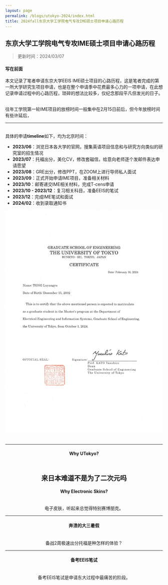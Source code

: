 ```yaml
---
layout: page
permalink: /blogs/utokyo-2024/index.html
title: 2024fall东京大学工学院电气专攻IME硕士项目申请心路历程
---
```


## 东京大学工学院电气专攻IME硕士项目申请心路历程

> 更新时间：2024/03/07

#### 写在前面

本文记录了笔者申请东京大学EEIS IME硕士项目的心路历程，这是笔者完成的第一所大学研究生项目申请，也是在整个申请季中花费最多心力的一项申请，在此想记录申请过程中的心路历程，琐碎的想法比较多，仅纪念那段平凡但发光的日子。


<br>往年工学院第一轮IME项目的放榜时间一般集中在2月15日前后，但今年放榜时间有些许延后，


---

<br>具体的申请**timeline**如下，均为北京时间：

- **2023/06**：浏览日本各大学的官网，搜集英语项目信息和与研究方向类似的研究室的招生情况
- **2023/07**：托福出分，美化CV，修改套磁信，给意向老师逐个发邮件表达申请愿望
- **2023/08**：GRE出分，修改PPT，在ZOOM上进行导师私人面试
- **2023/09**：正式开始申请IME项目，准备相关材料
- **2023/10**：邮寄递交IME相关材料，完成T-cens申请
- **2023/10 - 2023/12**：复习相关科目，准备EEIS的笔试
- **2023/12**：完成IME笔试和面试
- **2024/02**：收到录取通知书

<center>
<img src="/blogs/utokyo-2024.assets/admission_offer_certificate.jpg">
<center>

<br>

----
#### Why UTokyo?

<br>来日本难道不是为了二次元吗
----

#### Why Electronic Skins?


<br>电子皮肤，听起来总觉得特别赛博朋克。

----

#### 奔溃的大三暑假



<br>备战2周极速出分托福是种怎样的体验？

----

#### 备考EEIS笔试



<br>备考EEIS笔试是申请东大过程中最痛苦的阶段。
